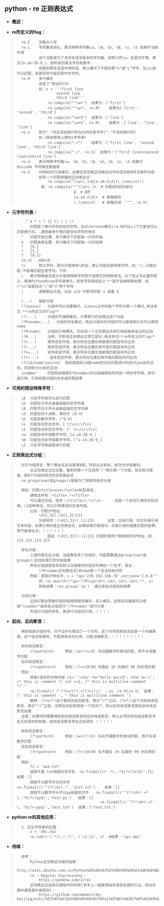 ## python - re  正则表达式
- **概述：**
>
>

- **re所定义的flag：**
>       re.I    忽略大小写
>       re.L    字符集本地化，表示特殊字符集\w, \W, \b, \B, \s, \S 依赖于当前环境
>               这个功能是为了支持多语言版本的字符集，如转义符\w，在英文环境，表示[a-zA-Z0-9_]，即所有的英文字符和数字，
>               但是如果在法语环境的话，默认模式下不能匹配"é"或"ç"字符，加上L就可以匹配，但是任然不能匹配中文字符。
>       re.M    多行模式
>               改变了^和$的行为
>               如：s = '''first line
>                       second line
>                       third line'''
>                   re.compile("^\w+")  结果为：['first']
>                   re.compile("^\w+", re.M)    结果为['first', 'second', 'third']
>                   re.compile("\w+$")  结果为：['line']
>                   re.compile("\w+$", re.M)    结果为：['line', 'line', 'line']
>       re.S    即为"."并且包括换行符在内的任意字符("."不包括换行符)
>               如（继续使用上面的s字符串）
>                   re.compile(".+")    结果为：['first line', 'second line', 'third line']
>                   re.compile(".+", re.S)  结果为：['first line\nsecond line\nthird line']
>       re.U    表示特殊字符集\w, \W, \b, \B, \d, \D, \s, \S 依赖于 Unicode 字符属性数据库
>       re.X    VERBOSE冗余模式，此模式会忽略正则表达式中的空白和#号注释的内容
>               如写一个匹配邮箱的正则表达式：
>                   re.compile("[\w+\.]+@[a-zA-Z\d]+\.(com|cn)")
>                或：re.compile("""[\w+\.]+  # 匹配@符前的部分
>                               @  # @符
>                               [a-zA-Z\d]+  # 邮箱类别
>                               \.(com|cn)   # 邮箱后缀  """, re.X)
>

- **元字符列表：**
>       . ^ $ * + ? {} [] \ | ()
>       .   匹配除了换行符外的任何字符，在alternate模式(re.DOTALL)下它甚至可以匹配换行符。.通常被用于想匹配任何字符的地方
>       ^   匹配开始位置，多行模式下匹配每一行的开始
>       $   匹配结束位置，多行模式下匹配每一行的结束
>       *   {0,}
>       +   {1,}
>       ?   {0,1}
>       {m,n}   m到n次
>       \\      转义字符，因为只使用单\的话，那么可能还是特殊字符，如：\\.只能匹配.不能再匹配任意字符。下同
>       \   表示特殊格式或允许使用特殊字符而不调用它的特殊用法。为了防止不必要的转义，使用Python的raw字符串表示，即在字符串前加上"r"就不会被特殊处理，如r"\n"就是包含"\"和"n"两个字符
>       |       逻辑表达式或，比如 a|b 代表可匹配 a 或者 b
>
>       (...)   捕获分组
>       (?iLmsux)   分组中可以设置模式，iLmsux之中的每个字符代表一个模式,用法参见 **re所定义的flag**
>       (?:...)     分组的不捕获模式，计算索引时会跳过这个分组
>       (?P<name>...)   分组的命名模式，取此分组中的内容时可以使用索引也可以使用name
>       (?P=name)   分组的引用模式，可在同一个正则表达式用引用前面命名过的正则
>       (?#...)     注释，不影响正则表达式其它部分,用法参见**re所定义的flag**
>       (?=...)     顺序肯定环视，表示所在位置右侧能够匹配括号内正则
>       (?!...)     顺序否定环视，表示所在位置右侧不能匹配括号内正则
>       (?<=...)    逆序肯定环视，表示所在位置左侧能够匹配括号内正则
>       (?<!...)     逆序否定环视，表示所在位置左侧不能匹配括号内正则
>       (?(id/name)yes|no)  若前面指定id或name的分区匹配成功则执行yes处的正则，否则执行no处的正则
>       \number     匹配和前面索引为number的分组捕获到的内容一样的字符串，即分组引用，引用前面分组的文本或匹配结果
>

- **可用的预设特殊字符：**
>       \A  只在字符串开头进行匹配
>       \b  匹配位于开头或者结尾的空字符串
>       \B  匹配不位于开头或者结尾的空字符串
>       \d  匹配任何十进制，等同于 [0-9]
>       \D  匹配非数字字符，[^0-9]
>       \s  匹配任何空白字符，[ \t\n\r\f\v]
>       \S  匹配任何非空白字符，[^ \t\n\r\f\v]
>       \w  匹配任何字母数字字符，[a-zA-Z0-9_]
>       \W  匹配任何非字母数字字符，[^a-zA-Z0-9_]
>       \Z  只在字符串结尾进行匹配
>

- **正则表达式分组：**
>       对于分组而言，整个表达式永远是第0组，然后从左到右，依次为分组编号。
>           从正则表达式左边看，看到的第一个左括号"("表示第一个分组，往右依次类推，第0个分组的隐含的全局表达式
>       re.group(num)和groups()就是为了获取所有的分组
>
>       例如：匹配<title>xxx</title>标签来说，
>           通常这样写：<title>.*</title>
>           可以通过分组，简写：<(title)>.*</\1>      这是一个反向引用的实际应用。\1这种用法，可以引用某组的文本内容。
>           比如：匹配IP地址，
>               \d{1,3}(.\d{1,3}){3}
>               分组简写：(\d{1,3})(.\1){3}      注意：分组引用，仅仅只是引用文本内容，如果引用的是正则表达式，如果前面匹配成功，后面引用的就是匹配的结果，而不是表达式。！！！！！！
>                   因此 (\d{1,3})(.\1){3} 匹配的是四个数相同的IP地址，如：123.123.123.123
>
>       命名分组：
>           上面的是无名分组，当结果有多个分组时，可能需要通过group(num)或groups()去找到我们的分组结果
>           命名分组就是给具有默认分组编号的组另外再给一个名字，语法：
>               (?P<name>正则表达式)#name是一个合法的标识符
>           例如：提取IP地址中，s = "ip='230.192.168.78',version='1.0.0'"
>               则：re.search(r"ip='(?P<ip>\d+\.\d+\.\d+\.\d+).*", s)
>               获取结果：res.group('ip')  通过命名分组找到结果
>
>       分组引用：
>           正则引擎会把被匹配的组按照顺序编号，存入缓存。这样在后面就可以使用"\number"或命名分组进行"(?P=name)"进行引用
>           先进行分组的命名，再进行分组的引用。！！！！
>
>

- **前向、后向断言：**
>       用的就是分组符号，只不过开头都加了一个问号，这个问号局势在说这是一个非捕获组，这个组没有编号，不能用来后向引用，只能当做断言。！！！！！！！！！
>
>       前向肯定断言：
>           (?=pattern)     例如：/w+(?=/d) 与后跟数字的单词匹配，而不与该数字匹配
>       后向肯定断言：
>           (?<=pattern)    例如：(?<=19)99 与跟在 19 后面的 99 的实例匹配
>       例如：
>           获取c语言的注释内容 s1='''char *a="hello world"; char b='c'; /* this is comment */ int c=1; /* this is multiline comment */'''
>           re.findall( r'(?<=/\*).+?(?=\*/)' , s1 ,re.M|re.S)  结果：[' this is comment ', ' this is multiline comment ']
>           解释：(?<=/*)这个是后向肯定断言，表示“/*”之后。(?=*/)这个为前向肯定断言，表示“*/”之前，这两合并起来就是一个区间了，所以后向肯定断言放在前向肯定断言前面
>       注意：如果同时需要用到前向肯定断言和后向肯定断言，那么必须将后向肯定断言写在正则语句的前面，前向肯定断言写在正则语句 ！！！！！
>
>       前向否定断言：
>           (?!pattern)     例如：/w+(?!/d) 与后不跟数字的单词匹配，而不与该数字匹配
>       后向否定断言：
>           (?<!pattern)    例如：(?<!19)99 与不跟在 19 后面的 99 的实例匹配
>       例如：
>           f1 = 'aaa.txt'
>           提取不是.txt结尾的文件名  re.findall(r'.*\..*$(?<!txt$)',f1)  结果：[]
>           提取不以数字开头的文件     re.findall(r'^(?!\d+).*','1txt.txt')    结果：[]
>           提取不以数字开头不以py结尾的文件   re.findall(r'^(?!\d+).+?\..*$(?<!py$)','test.py')   结果：[]
>                                           re.findall(r'^(?!\d+).+?\..*$(?<!py$)','test.txt')  结果：['test.txt']
>

- **python re的其他应用：**
>       1、交互字符串的位置：
>           s = 'abc.xyz'
>           re.sub(r'(.*)\.(.*)', r'\2.\1', s)  #结果：'xyz.abc'
>
>
>
>
>
>
>
>
>
>

- **待续：**
>       参考：
>           Python正则表达式操作指南：
>               http://wiki.ubuntu.com.cn/Python%E6%AD%A3%E5%88%99%E8%A1%A8%E8%BE%BE%E5%BC%8F%E6%93%8D%E4%BD%9C%E6%8C%87%E5%8D%97
>           re – Regular Expressions：
>               https://pymotw.com/2/re/
>           正则表达式在知识提取中的作用(学术上一般是用自然语言处理的方法，但在实践中通常是利用规则)：
>               https://github.com/memect/kg-beijing/wiki/%E7%AC%AC%E4%B8%80%E6%9C%9Fw1%EF%BC%9A%E7%9F%A5%E8%AF%86%E6%8F%90%E5%8F%96
>
>
>
>
>
>
>
>
>
>
>
>
>
>
>
>
>
>
>
